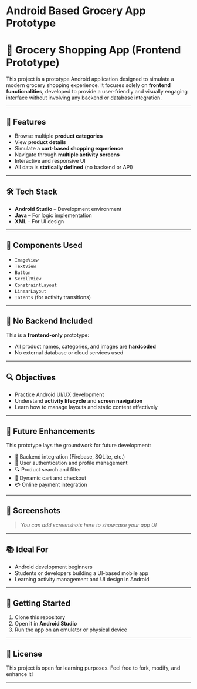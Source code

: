 # Android Based Grocery App Prototype
# 🛒 Grocery Shopping App (Frontend Prototype)

This project is a prototype Android application designed to simulate a modern grocery shopping experience. It focuses solely on **frontend functionalities**, developed to provide a user-friendly and visually engaging interface without involving any backend or database integration.

---

## 📱 Features

- Browse multiple **product categories**
- View **product details**
- Simulate a **cart-based shopping experience**
- Navigate through **multiple activity screens**
- Interactive and responsive UI
- All data is **statically defined** (no backend or API)

---

## 🛠️ Tech Stack

- **Android Studio** – Development environment
- **Java** – For logic implementation
- **XML** – For UI design

---

## 🧩 Components Used

- `ImageView`
- `TextView`
- `Button`
- `ScrollView`
- `ConstraintLayout`
- `LinearLayout`
- `Intents` (for activity transitions)

---

## 🚫 No Backend Included

This is a **frontend-only** prototype:
- All product names, categories, and images are **hardcoded**
- No external database or cloud services used

---

## 🔍 Objectives

- Practice Android UI/UX development
- Understand **activity lifecycle** and **screen navigation**
- Learn how to manage layouts and static content effectively

---

## 🔄 Future Enhancements

This prototype lays the groundwork for future development:
- 🔧 Backend integration (Firebase, SQLite, etc.)
- 🔐 User authentication and profile management
- 🔍 Product search and filter
- 🛒 Dynamic cart and checkout
- 💳 Online payment integration

---

## 📸 Screenshots

> *You can add screenshots here to showcase your app UI*

---

## 📚 Ideal For

- Android development beginners
- Students or developers building a UI-based mobile app
- Learning activity management and UI design in Android

---

## 🚀 Getting Started

1. Clone this repository
2. Open it in **Android Studio**
3. Run the app on an emulator or physical device

---

## 📄 License

This project is open for learning purposes. Feel free to fork, modify, and enhance it!

---

